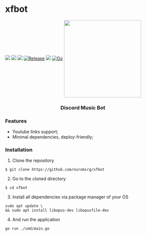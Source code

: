 # xfbot 
![](https://img.shields.io/github/issues/nuromirg/xfbot) ![](https://img.shields.io/github/forks/nuromirg/xfbot) ![](https://img.shields.io/github/stars/nuromirg/xfbot) [![Release](https://img.shields.io/badge/release-1.0.0-success)](https://github.com/nuromirg/xfbot/releases) ![](https://github.com/nuromirg/xfbot/actions/workflows/go.yml/badge.svg) [![Go](https://img.shields.io/badge/go-1.17-green)](https://golang.org/doc/go1.17)
<a href="icon"><img src="https://i.ibb.co/5vhKg9W/xfbot.png" align="center" height="250" width="250" ></a>
### <p align=center>Discord Music Bot</p>

### Features

- Youtube links support;
- Minimal dependencies, deploy-friendly;

### Installation

1. Clone the repository
```shell
$ git clone https://github.com/nuromirg/xfbot
```
2. Go to the cloned directory
```shell
$ cd xfbot
```
3. Install all dependencies via package manager of your OS
```shell
sudo apt update \
&& sudo apt install libopus-dev libopusfile-dev
```
4. And run the application
```shell
go run ./cmd/main.go
```
